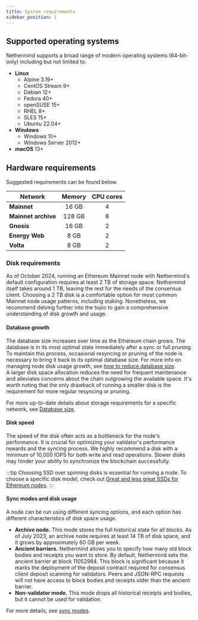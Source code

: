 ```yaml
---
title: System requirements
sidebar_position: 1
---
```


## Supported operating systems

Nethermind supports a broad range of modern operating systems (64-bit-only) including but not limited to:

- **Linux**
  - Alpine 3.19+
  - CentOS Stream 9+
  - Debian 12+
  - Fedora 40+
  - openSUSE 15+
  - RHEL 8+
  - SLES 15+
  - Ubuntu 22.04+
- **Windows**
  - Windows 10+
  - Windows Server 2012+
- **macOS** 13+

## Hardware requirements

Suggested requirements can be found below.

| Network             | Memory | CPU cores |
| ------------------- | :----: | :-------: |
| **Mainnet**         | 16 GB  |     4     |
| **Mainnet archive** | 128 GB |     8     |
| **Gnosis**          | 16 GB  |     2     |
| **Energy Web**      |  8 GB  |     2     |
| **Volta**           |  8 GB  |     2     |

### Disk requirements

As of October 2024, running an Ethereum Mainnet node with Nethermind's default configuration requires at least 2 TB of storage space. Nethermind itself takes around 1 TB, leaving the rest for the needs of the consensus client. Choosing a 2 TB disk is a comfortable option for most common Mainnet node usage patterns, including staking. Nonetheless, we recommend delving further into the topic to gain a comprehensive understanding of disk growth and usage.

#### Database growth

The database size increases over time as the Ethereum chain grows. The database is in its most optimal state immediately after a sync or full pruning. To maintain this process, occasional resyncing or pruning of the node is necessary to bring it back to its optimal database size. For more info on managing node disk usage growth, see [how to reduce database size](../fundamentals/database.md#reducing-database-size).\
A larger disk space allocation reduces the need for frequent maintenance and alleviates concerns about the chain outgrowing the available space. It's worth noting that the only drawback of running a smaller disk is the requirement for more regular resyncing or pruning.

For more up-to-date details about storage requirements for a specific network, see [Database size](../fundamentals/database.md#database-size).

#### Disk speed

The speed of the disk often acts as a bottleneck for the node's performance. It is crucial for optimizing your validator's performance rewards and the syncing process. We highly recommend a disk with a minimum of 10,000 IOPS for both write and read operations. Slower disks may hinder your ability to synchronize the blockchain successfully.

:::tip
Choosing SSD over spinning disks is essential for running a node. To choose a specific disk model, check out [Great and less great SSDs for Ethereum nodes](https://gist.github.com/yorickdowne/f3a3e79a573bf35767cd002cc977b038#the-good).
:::

#### Sync modes and disk usage

A node can be run using different syncing options, and each option has different characteristics of disk space usage.

- **Archive node.** This mode stores the full historical state for all blocks. As of July 2023, an archive node requires at least 14 TB of disk space, and it grows by approximately 60 GB per week.
- **Ancient barriers.** Nethermind allows you to specify how many old block bodies and receipts you want to store. By default, Nethermind sets the ancient barrier at block 11052984. This block is significant because it marks the deployment of the deposit contract required for consensus client deposit scanning for validators. Peers and JSON-RPC requests will not have access to block bodies and receipts older than the ancient barrier.
- **Non-validator mode.** This mode drops all historical receipts and bodies, but it cannot be used for validation.

For more details, see [sync modes](../fundamentals/sync.md).
